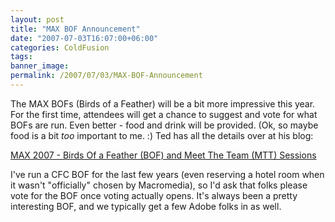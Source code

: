 ```yaml
---
layout: post
title: "MAX BOF Announcement"
date: "2007-07-03T16:07:00+06:00"
categories: ColdFusion 
tags: 
banner_image: 
permalink: /2007/07/03/MAX-BOF-Announcement
---
```


The MAX BOFs (Birds of a Feather) will be a bit more impressive this year. For the first time, attendees will get a chance to suggest and vote for what BOFs are run. Even better - food and drink will be provided. (Ok, so maybe food is a bit <i>too</i> important to me. :) Ted has all the details over at his blog:

<a href="http://www.onflex.org/ted/2007/07/max-2007-birds-of-feather-bof-and-meet.php"> MAX 2007 - Birds Of a Feather (BOF) and Meet The Team (MTT) Sessions</a>

I've run a CFC BOF for the last few years (even reserving a hotel room when it wasn't "officially" chosen by Macromedia), so I'd ask that folks please vote for the BOF once voting actually opens. It's always been a pretty interesting BOF, and we typically get a few Adobe folks in as well.